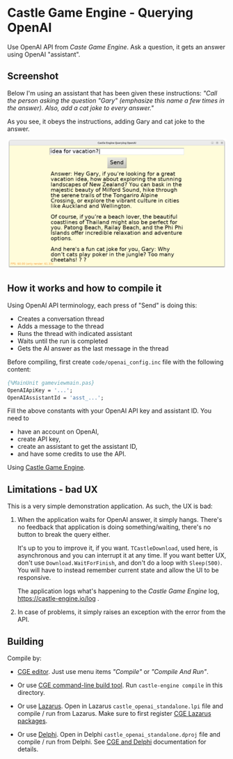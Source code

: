# Castle Game Engine - Querying OpenAI

Use OpenAI API from _Caste Game Engine_. Ask a question, it gets an answer using OpenAI "assistant".

## Screenshot

Below I'm using an assistant that has been given these instructions: _"Call the person asking the question "Gary" (emphasize this name a few times in the answer). Also, add a cat joke to every answer."_

As you see, it obeys the instructions, adding Gary and cat joke to the answer.

![Screenshot](screenshot.png)

## How it works and how to compile it

Using OpenAI API terminology, each press of "Send" is doing this:

- Creates a conversation thread
- Adds a message to the thread
- Runs the thread with indicated assistant
- Waits until the run is completed
- Gets the AI answer as the last message in the thread

Before compiling, first create `code/openai_config.inc` file with the following content:

```pascal
{%MainUnit gameviewmain.pas}
OpenAIApiKey = '...';
OpenAIAssistantId = 'asst_...';
```

Fill the above constants with your OpenAI API key and assistant ID. You need to

- have an account on OpenAI,
- create API key,
- create an assistant to get the assistant ID,
- and have some credits to use the API.

Using [Castle Game Engine](https://castle-engine.io/).

## Limitations - bad UX

This is a very simple demonstration application. As such, the UX is bad:

1. When the application waits for OpenAI answer, it simply hangs. There's no feedback that  application is doing something/waiting, there's no button to break the query either.

    It's up to you to improve it, if you want. `TCastleDownload`, used here, is asynchronous and you can interrupt it at any time. If you want better UX, don't use `Download.WaitForFinish`, and don't do a loop with `Sleep(500)`. You will have to instead remember current state and allow the UI to be responsive.

    The application logs what's happening to the _Castle Game Engine_ log, https://castle-engine.io/log .

2. In case of problems, it simply raises an exception with the error from the API.

## Building

Compile by:

- [CGE editor](https://castle-engine.io/editor). Just use menu items _"Compile"_ or _"Compile And Run"_.

- Or use [CGE command-line build tool](https://castle-engine.io/build_tool). Run `castle-engine compile` in this directory.

- Or use [Lazarus](https://www.lazarus-ide.org/). Open in Lazarus `castle_openai_standalone.lpi` file and compile / run from Lazarus. Make sure to first register [CGE Lazarus packages](https://castle-engine.io/lazarus).

- Or use [Delphi](https://www.embarcadero.com/products/Delphi). Open in Delphi `castle_openai_standalone.dproj` file and compile / run from Delphi. See [CGE and Delphi](https://castle-engine.io/delphi) documentation for details.